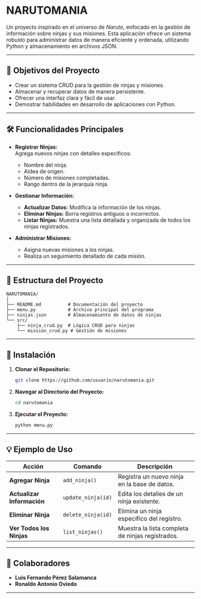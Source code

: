 
# **NARUTOMANIA**  

Un proyecto inspirado en el universo de *Naruto*, enfocado en la gestión de información sobre ninjas y sus misiones. Esta aplicación ofrece un sistema robusto para administrar datos de manera eficiente y ordenada, utilizando Python y almacenamiento en archivos JSON.

---

## 📌 **Objetivos del Proyecto**  

- Crear un sistema CRUD para la gestión de ninjas y misiones.  
- Almacenar y recuperar datos de manera persistente.  
- Ofrecer una interfaz clara y fácil de usar.  
- Demostrar habilidades en desarrollo de aplicaciones con Python.  

---

## 🛠️ **Funcionalidades Principales**  

- **Registrar Ninjas:**  
  Agrega nuevos ninjas con detalles específicos:  
  - Nombre del ninja.  
  - Aldea de origen.  
  - Número de misiones completadas.  
  - Rango dentro de la jerarquía ninja.  

- **Gestionar Información:**  
  - **Actualizar Datos:** Modifica la información de los ninjas.  
  - **Eliminar Ninjas:** Borra registros antiguos o incorrectos.  
  - **Listar Ninjas:** Muestra una lista detallada y organizada de todos los ninjas registrados.  

- **Administrar Misiones:**  
  - Asigna nuevas misiones a los ninjas.  
  - Realiza un seguimiento detallado de cada misión.  

---

## 📂 **Estructura del Proyecto**  

```plaintext
NARUTOMANIA/
│
├── README.md          # Documentación del proyecto  
├── menu.py            # Archivo principal del programa  
├── ninjas.json        # Almacenamiento de datos de ninjas  
└── src/  
    ├── ninja_crud.py  # Lógica CRUD para ninjas  
    └── mission_crud.py # Gestión de misiones  
```

---

## 🚀 **Instalación**  

1. **Clonar el Repositorio:**  
   ```bash  
   git clone https://github.com/usuario/narutomania.git  
   ```  

2. **Navegar al Directorio del Proyecto:**  
   ```bash  
   cd narutomania  
   ```  

3. **Ejecutar el Proyecto:**  
   ```bash  
   python menu.py  
   ```  

---

## 💡 **Ejemplo de Uso**  

| Acción                    | Comando                   | Descripción                                      |  
|---------------------------|---------------------------|--------------------------------------------------|  
| **Agregar Ninja**         | `add_ninja()`             | Registra un nuevo ninja en la base de datos.     |  
| **Actualizar Información**| `update_ninja(id)`        | Edita los detalles de un ninja existente.        |  
| **Eliminar Ninja**        | `delete_ninja(id)`        | Elimina un ninja específico del registro.        |  
| **Ver Todos los Ninjas**  | `list_ninjas()`           | Muestra la lista completa de ninjas registrados. |  

---

## 👥 **Colaboradores**  

- **Luis Fernando Pérez Salamanca**  
- **Ronaldo Antonio Oviedo**  

---
